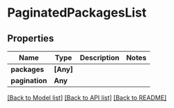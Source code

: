 # PaginatedPackagesList

## Properties
Name | Type | Description | Notes
------------ | ------------- | ------------- | -------------
**packages** | **[Any]** |  | 
**pagination** | **Any** |  | 

[[Back to Model list]](../README.md#documentation-for-models) [[Back to API list]](../README.md#documentation-for-api-endpoints) [[Back to README]](../README.md)


